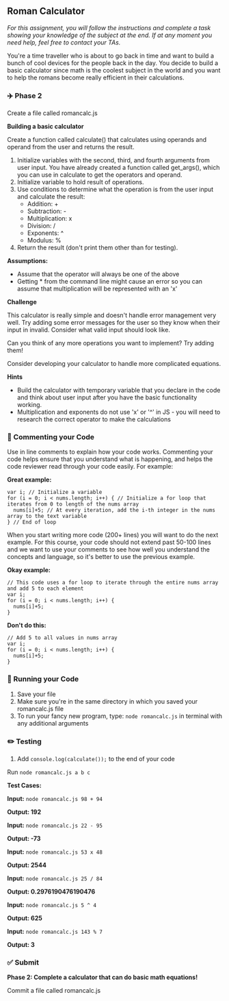 ## Roman Calculator

*For this assignment, you will follow the instructions and complete a task showing your knowledge of the subject at the end. If at any moment you need help, feel free to contact your TAs.*

You're a time traveller who is about to go back in time and want to build a bunch of cool devices for the people back in the day. You decide to build a basic calculator since math is the coolest subject in the world and you want to help the romans become really efficient in their calculations.

### :airplane: Phase 2

Create a file called romancalc.js

**Building a basic calculator**

Create a function called calculate() that calculates using operands and operand from the user and returns the result.

1. Initialize variables with the second, third, and fourth arguments from user input. You have already created a function called get_args(), which you can use in calculate to get the operators and operand.
2. Initialize variable to hold result of operations.
3. Use conditions to determine what the operation is from the user input and calculate the result:
    - Addition: +
    - Subtraction: -
    - Multiplication: x
    - Division: /
    - Exponents: ^
    - Modulus: %
4. Return the result (don't print them other than for testing).

**Assumptions:**

- Assume that the operator will always be one of the above
- Getting * from the command line might cause an error so you can assume that multiplication will be represented with an 'x'

**Challenge**

This calculator is really simple and doesn't handle error management very well. Try adding some error messages for the user so they know when their input in invalid. Consider what valid input should look like.

Can you think of any more operations you want to implement? Try adding them!

Consider developing your calculator to handle more complicated equations.

**Hints**

- Build the calculator with temporary variable that you declare in the code and think about user input after you have the basic functionality working.
- Multiplication and exponents do not use 'x' or '^' in JS - you will need to research the correct operator to make the calculations

### :pencil: Commenting your Code

Use in line comments to explain how your code works. Commenting your code helps ensure that you understand what is happening, and helps the code reviewer read through your code easily. For example:

**Great example:**

```
var i; // Initialize a variable
for (i = 0; i < nums.length; i++) { // Initialize a for loop that iterates from 0 to length of the nums array
  nums[i]+5; // At every iteration, add the i-th integer in the nums array to the text variable
} // End of loop

```

When you start writing more code (200+ lines) you will want to do the next example. For this course, your code should not extend past 50-100 lines and we want to use your comments to see how well you understand the concepts and language, so it's better to use the previous example.

**Okay example:**

```
// This code uses a for loop to iterate through the entire nums array and add 5 to each element
var i;
for (i = 0; i < nums.length; i++) {
  nums[i]+5;
}

```

**Don't do this:**

```
// Add 5 to all values in nums array
var i;
for (i = 0; i < nums.length; i++) {
  nums[i]+5;
}

```

### :red_car: Running your Code

1. Save your file
2. Make sure you're in the same directory in which you saved your romancalc.js file
3. To run your fancy new program, type: `node romancalc.js` in terminal with any additional arguments

### :pencil2: Testing

1. Add ```console.log(calculate());``` to the end of your code

Run ```node romancalc.js a b c```

**Test Cases:**

**Input:** ```node romancalc.js 98 + 94```

**Output: 192**

**Input:** ```node romancalc.js 22 - 95```

**Output: -73**

**Input:** ```node romancalc.js 53 x 48```

**Output: 2544**

**Input:** ```node romancalc.js 25 / 84```

**Output: 0.2976190476190476**

**Input:** ```node romancalc.js 5 ^ 4```

**Output: 625**

**Input:** ```node romancalc.js 143 % 7```

**Output: 3**

### ✅ Submit

**Phase 2: Complete a calculator that can do basic math equations!**

Commit a file called romancalc.js
